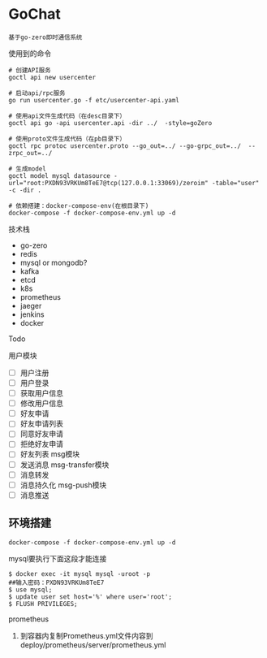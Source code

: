 # GoChat

```text
基于go-zero即时通信系统
```

使用到的命令
```text
# 创建API服务
goctl api new usercenter

# 启动api/rpc服务
go run usercenter.go -f etc/usercenter-api.yaml

# 使用api文件生成代码（在desc目录下）
goctl api go -api usercenter.api -dir ../  -style=goZero

# 使用proto文件生成代码（在pb目录下）
goctl rpc protoc usercenter.proto --go_out=../ --go-grpc_out=../  --zrpc_out=../

# 生成model
goctl model mysql datasource -url="root:PXDN93VRKUm8TeE7@tcp(127.0.0.1:33069)/zeroim" -table="user" -c -dir .

# 依赖搭建：docker-compose-env(在根目录下)
docker-compose -f docker-compose-env.yml up -d
```

技术栈
- go-zero
- redis
- mysql or mongodb?
- kafka
- etcd
- k8s
- prometheus
- jaeger
- jenkins
- docker

Todo

用户模块
- [ ] 用户注册
- [ ] 用户登录
- [ ] 获取用户信息
- [ ] 修改用户信息
- [ ] 好友申请
- [ ] 好友申请列表
- [ ] 同意好友申请
- [ ] 拒绝好友申请
- [ ] 好友列表
msg模块
- [ ] 发送消息
msg-transfer模块
- [ ] 消息转发
- [ ] 消息持久化
msg-push模块
- [ ] 消息推送

## 环境搭建
```shell
docker-compose -f docker-compose-env.yml up -d
```

mysql要执行下面这段才能连接
```shell
$ docker exec -it mysql mysql -uroot -p
##输入密码：PXDN93VRKUm8TeE7
$ use mysql;
$ update user set host='%' where user='root';
$ FLUSH PRIVILEGES;
```

prometheus
1. 到容器内复制Prometheus.yml文件内容到deploy/prometheus/server/prometheus.yml

